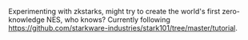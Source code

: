 Experimenting with zkstarks, might try to create the world's first zero-knowledge NES, who knows? Currently following https://github.com/starkware-industries/stark101/tree/master/tutorial.